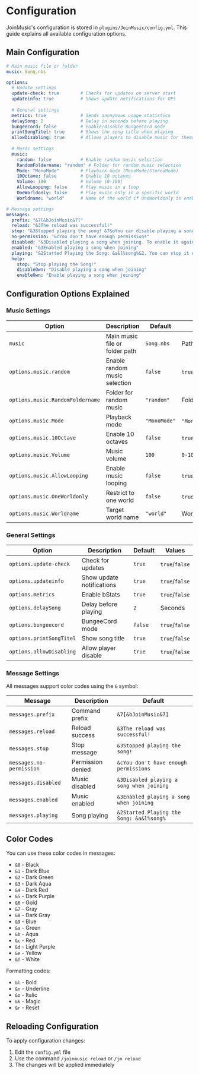 # Configuration

JoinMusic's configuration is stored in `plugins/JoinMusic/config.yml`. This guide explains all available configuration options.

## Main Configuration

```yaml
# Main music file or folder
music: Song.nbs

options:
  # Update settings
  update-check: true        # Checks for updates on server start
  updateinfo: true          # Shows update notifications for OPs
  
  # General settings
  metrics: true             # Sends anonymous usage statistics
  delaySong: 2              # Delay in seconds before playing
  bungeecord: false         # Enable/disable BungeeCord mode
  printSongTitel: true      # Shows the song title when playing
  allowDisabling: true      # Allows players to disable music for themselves
  
  # Music settings
  music:
    random: false           # Enable random music selection
    RandomFoldername: "random" # Folder for random music selection
    Mode: "MonoMode"        # Playback mode (MonoMode/StereoMode)
    10Octave: false         # Enable 10 octaves
    Volume: 100             # Volume (0-100)
    AllowLooping: false     # Play music in a loop
    OneWorldonly: false     # Play music only in a specific world
    Worldname: "world"      # Name of the world if OneWorldonly is enabled

# Message settings
messages:
  prefix: "&7[&bJoinMusic&7]"
  reload: "&3The reload was successful!"
  stop: "&3Stopped playing the song! &7&oYou can disable playing a song on join with &b&o/jm disable"
  no-permission: "&cYou don't have enough permissions"
  disabled: "&3Disabled playing a song when joining. To enable it again, use &b/jm enable"
  enabled: "&3Enabled playing a song when joining"
  playing: "&2Started Playing the Song: &a&l%song%&2. You can stop it using &a/jm stop"
  help:
    stop: "Stop playing the Song!"
    disableOwn: "Disable playing a song when joining"
    enableOwn: "Enable playing a song when joining"
```

## Configuration Options Explained

### Music Settings

| Option | Description | Default | Values |
|--------|-------------|---------|---------|
| `music` | Main music file or folder path | `Song.nbs` | Path to .nbs file |
| `options.music.random` | Enable random music selection | `false` | `true`/`false` |
| `options.music.RandomFoldername` | Folder for random music | `"random"` | Folder name |
| `options.music.Mode` | Playback mode | `"MonoMode"` | `"MonoMode"`/`"StereoMode"` |
| `options.music.10Octave` | Enable 10 octaves | `false` | `true`/`false` |
| `options.music.Volume` | Music volume | `100` | `0-100` |
| `options.music.AllowLooping` | Enable music looping | `false` | `true`/`false` |
| `options.music.OneWorldonly` | Restrict to one world | `false` | `true`/`false` |
| `options.music.Worldname` | Target world name | `"world"` | World name |

### General Settings

| Option | Description | Default | Values |
|--------|-------------|---------|---------|
| `options.update-check` | Check for updates | `true` | `true`/`false` |
| `options.updateinfo` | Show update notifications | `true` | `true`/`false` |
| `options.metrics` | Enable bStats | `true` | `true`/`false` |
| `options.delaySong` | Delay before playing | `2` | Seconds |
| `options.bungeecord` | BungeeCord mode | `false` | `true`/`false` |
| `options.printSongTitel` | Show song title | `true` | `true`/`false` |
| `options.allowDisabling` | Allow player disable | `true` | `true`/`false` |

### Message Settings

All messages support color codes using the `&` symbol:

| Message | Description | Default |
|---------|-------------|---------|
| `messages.prefix` | Command prefix | `&7[&bJoinMusic&7]` |
| `messages.reload` | Reload success | `&3The reload was successful!` |
| `messages.stop` | Stop message | `&3Stopped playing the song!` |
| `messages.no-permission` | Permission denied | `&cYou don't have enough permissions` |
| `messages.disabled` | Music disabled | `&3Disabled playing a song when joining` |
| `messages.enabled` | Music enabled | `&3Enabled playing a song when joining` |
| `messages.playing` | Song playing | `&2Started Playing the Song: &a&l%song%` |

## Color Codes

You can use these color codes in messages:
- `&0` - Black
- `&1` - Dark Blue
- `&2` - Dark Green
- `&3` - Dark Aqua
- `&4` - Dark Red
- `&5` - Dark Purple
- `&6` - Gold
- `&7` - Gray
- `&8` - Dark Gray
- `&9` - Blue
- `&a` - Green
- `&b` - Aqua
- `&c` - Red
- `&d` - Light Purple
- `&e` - Yellow
- `&f` - White

Formatting codes:
- `&l` - Bold
- `&n` - Underline
- `&o` - Italic
- `&k` - Magic
- `&r` - Reset

## Reloading Configuration

To apply configuration changes:
1. Edit the `config.yml` file
2. Use the command `/joinmusic reload` or `/jm reload`
3. The changes will be applied immediately 
